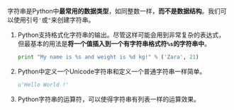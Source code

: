字符串是Python中**最常用的数据类型**，如同整数一样，**而不是数据结构**。我们可以使用引号`'`或`"`来创建字符串。

1. Python支持格式化字符串的输出。尽管这样可能会用到非常复杂的表达式，但最基本的用法是**将一个值插入到一个有字符串格式符`%s`的字符串中**。

    ```python
    print "My name is %s and weight is %d kg!" % ('Zara', 21)
    ```

2. Python中定义一个Unicode字符串和定义一个普通字符串一样简单。
    
    ```python
    u'Hello World !'
    ```

3. Python字符串的运算符，可以使得字符串有列表一样的运算效果。



